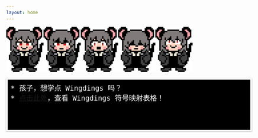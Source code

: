 ```yaml
---
layout: home
---
```


![アタマワルワル](/assets/images/atamawaruwaru.png)
<div style="width:640px; height:120px; border:4px solid #FFFFFF !important; background:black !important; color:white !important; font-family: 'Determination Mono', monospace !important; font-size: 19px; font-weight: normal; padding: 8px; box-shadow: rgba(60, 64, 67, 0.3) 0px 1px 2px 0px, rgba(60, 64, 67, 0.15) 0px 1px 3px 1px;">&ast;&nbsp;孩子，想学点 Wingdings 吗？<br>
&ast;&nbsp;<a href="/Wingdings.html">点击此处</a>，查看 Wingdings 符号映射表格！</div>
